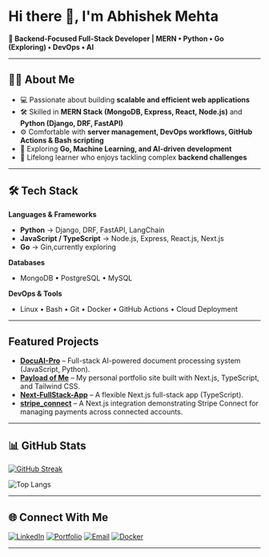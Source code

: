 # Hi there 👋, I'm Abhishek Mehta  

**🚀 Backend-Focused Full-Stack Developer | MERN • Python • Go (Exploring) • DevOps • AI**

---

## 👨‍💻 About Me  
- 💻 Passionate about building **scalable and efficient web applications**  
- 🛠 Skilled in **MERN Stack (MongoDB, Express, React, Node.js)** and **Python (Django, DRF, FastAPI)**  
- ⚙️ Comfortable with **server management, DevOps workflows, GitHub Actions & Bash scripting**  
- 🧠 Exploring **Go, Machine Learning, and AI-driven development**  
- 🌱 Lifelong learner who enjoys tackling complex **backend challenges**  

---

## 🛠 Tech Stack  

**Languages & Frameworks**  
- **Python** → Django, DRF, FastAPI, LangChain  
- **JavaScript / TypeScript** → Node.js, Express, React.js, Next.js  
- **Go** → Gin,currently exploring  

**Databases**  
- MongoDB • PostgreSQL • MySQL  

**DevOps & Tools**  
- Linux • Bash • Git • Docker • GitHub Actions • Cloud Deployment  

---
##  Featured Projects

- **[DocuAI-Pro](https://github.com/abhishek-mehta-dev/DocuAI-Pro)** – Full-stack AI-powered document processing system (JavaScript, Python).
- **[Payload of Me](https://github.com/abhishek-mehta-dev/payload-of-me)** – My personal portfolio site built with Next.js, TypeScript, and Tailwind CSS.
- **[Next-FullStack-App](https://github.com/abhishek-mehta-dev/Next-FullStack-App)** – A flexible Next.js full-stack app (TypeScript).
- **[stripe_connect](https://github.com/abhishek-mehta-dev/stripe_connect)** – A Next.js integration demonstrating Stripe Connect for managing payments across connected accounts.

---

## 📊 GitHub Stats  

[![GitHub Streak](https://streak-stats.demolab.com?user=abhishek-mehta-dev&theme=radical)](https://streak-stats.demolab.com)


![Top Langs](https://github-readme-stats.vercel.app/api/top-langs/?username=abhishek-mehta-dev&layout=compact&theme=radical&langs_count=10) 

---

## 🌐 Connect With Me  

[![LinkedIn](https://img.shields.io/badge/LinkedIn-0A66C2?style=for-the-badge&logo=linkedin&logoColor=white)](https://www.linkedin.com/in/abhishek-mehta-0724ab256/)  [![Portfolio](https://img.shields.io/badge/Portfolio-000000?style=for-the-badge&logo=firefox&logoColor=white)](https://abhishek-mehta-dev.vercel.app/) [![Email](https://img.shields.io/badge/Email-D14836?style=for-the-badge&logo=gmail&logoColor=white)](mailto:mehtaabhishek.dev@gmail.com) [![Docker](https://img.shields.io/badge/Docker-2496ED?style=for-the-badge&logo=docker&logoColor=white)](https://hub.docker.com/u/abhishekmehtadev/)  
 
 


---
